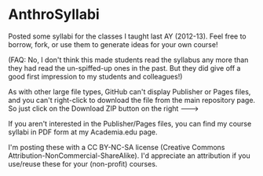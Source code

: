 AnthroSyllabi
=============

Posted some syllabi for the classes I taught last AY (2012-13).  Feel free to borrow, fork, 
or use them to generate ideas for your own course!

(FAQ: No, I don't think this made students read the syllabus any more than they had read the un-spiffed-up
ones in the past.  But they did give off a good first impression to my students and colleagues!)

As with other large file types, GitHub can't display Publisher or Pages files, and you can't right-click to download the file
from the main repository page.  So just click on the Download ZIP button on the right --->

If you aren't interested in the Publisher/Pages files, you can find my course syllabi in PDF form at my Academia.edu page.

I'm posting these with a CC BY-NC-SA license (Creative Commons Attribution-NonCommercial-ShareAlike). I'd 
appreciate an attribution if you use/reuse these for your (non-profit) courses.
